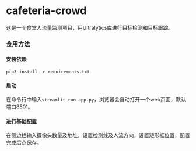 # cafeteria-crowd
这是一个食堂人流量监测项目，用Ultralytics库进行目标检测和目标跟踪。
### 食用方法
#### 安装依赖
```
pip3 install -r requirements.txt
```
#### 启动
在命令行中输入`streamlit run app.py`，浏览器会自动打开一个web页面，默认端口8501。
#### 进行基础配置
在侧边栏输入摄像头数量及地址，设置检测线及人流方向，设置矩形框位置，配置完成后点保存。
